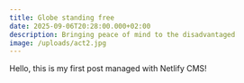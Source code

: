 ```yaml
---
title: Globe standing free
date: 2025-09-06T20:28:00.000+02:00
description: Bringing peace of mind to the disadvantaged
image: /uploads/act2.jpg
---
```


Hello, this is my first post managed with Netlify CMS!
